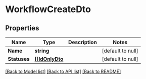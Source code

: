 # WorkflowCreateDto

## Properties
Name | Type | Description | Notes
------------ | ------------- | ------------- | -------------
**Name** | **string** |  | [default to null]
**Statuses** | [**[]IdOnlyDto**](IdOnlyDto.md) |  | [default to null]

[[Back to Model list]](../README.md#documentation-for-models) [[Back to API list]](../README.md#documentation-for-api-endpoints) [[Back to README]](../README.md)

